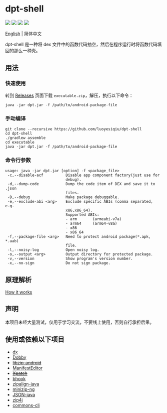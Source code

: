 # dpt-shell

[![](https://img.shields.io/github/license/luoyesiqiu/dpt-shell)](https://github.com/luoyesiqiu/dpt-shell/blob/main/LICENSE) [![](https://img.shields.io/github/downloads/luoyesiqiu/dpt-shell/total?color=blue)](https://github.com/luoyesiqiu/dpt-shell/releases/latest) [![](https://img.shields.io/github/issues-raw/luoyesiqiu/dpt-shell?color=red)](https://github.com/luoyesiqiu/dpt-shell/issues) ![](https://img.shields.io/badge/Android-5.0%2B-brightgreen)

[English](./README.md) | 简体中文 

dpt-shell 是一种将 dex 文件中的函数代码抽空，然后在程序运行时将函数代码填回的那么一种壳。

## 用法

### 快速使用

转到 [Releases](https://github.com/luoyesiqiu/dpt-shell/releases/latest) 页面下载 `executable.zip`，解压，执行以下命令：

```shell
java -jar dpt.jar -f /path/to/android-package-file
```

### 手动编译

```shell
git clone --recursive https://github.com/luoyesiqiu/dpt-shell
cd dpt-shell
./gradlew assemble
cd executable
java -jar dpt.jar -f /path/to/android-package-file
```

### 命令行参数

```text
usage: java -jar dpt.jar [option] -f <package_file>
 -c,--disable-acf          Disable app component factory(just use for
                           debug).
 -d,--dump-code            Dump the code item of DEX and save it to .json
                           files.
 -D,--debug                Make package debuggable.
 -e,--exclude-abi <arg>    Exclude specific ABIs (comma separated, e.g.
                           x86,x86_64).
                           Supported ABIs:
                           - arm       (armeabi-v7a)
                           - arm64     (arm64-v8a)
                           - x86
                           - x86_64
 -f,--package-file <arg>   Need to protect android package(*.apk, *.aab)
                           file.
 -l,--noisy-log            Open noisy log.
 -o,--output <arg>         Output directory for protected package.
 -v,--version              Show program's version number.
 -x,--no-sign              Do not sign package.
```

## 原理解析

[How it works](doc/HowItWorks.zh-CN.md)

## 声明

本项目未经大量测试，仅用于学习交流，不要线上使用，否则自行承担后果。

## 使用或依赖以下项目

- [dx](https://android.googlesource.com/platform/dalvik/+/refs/heads/master/dx/)
- [Dobby](https://github.com/jmpews/Dobby)
- ~~[libzip-android](https://github.com/julienr/libzip-android)~~
- [ManifestEditor](https://github.com/WindySha/ManifestEditor)
- ~~[Xpatch](https://github.com/WindySha/Xpatch)~~
- [bhook](https://github.com/bytedance/bhook)
- [zipalign-java](https://github.com/Iyxan23/zipalign-java)
- [minizip-ng](https://github.com/zlib-ng/minizip-ng)
- [JSON-java](https://github.com/stleary/JSON-java)
- [zip4j](https://github.com/srikanth-lingala/zip4j)
- [commons-cli](https://github.com/apache/commons-cli)
